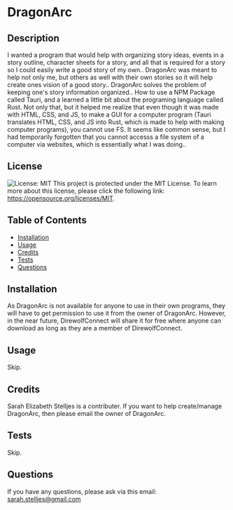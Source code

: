 # DragonArc
  ## Description
  I wanted a program that would help with organizing story ideas, events in a story outline, character sheets for a story, and all that is required for a story so I could easily write a good story of my own.. DragonArc was meant to help not only me, but others as well with their own stories so it will help create ones vision of a good story.. DragonArc solves the problem of keeping one's story information organized.. How to use a NPM Package called Tauri, and a learned a little bit about the programing language called Rust. Not only that, but it helped me realize that even though it was made with HTML, CSS, and JS, to make a GUI for a computer program (Tauri translates HTML, CSS, and JS into Rust, which is made to help with making computer programs), you cannot use FS. It seems like common sense, but I had temporarily forgotten that you cannot accesss a file system of a computer via websites, which is essentially what I was doing..

  
  ## License
  ![License: MIT](https://img.shields.io/badge/License-MIT-yellow.svg)
  This project is protected under the MIT License. To learn more about this license, please click the following link: https://opensource.org/licenses/MIT.

  ## Table of Contents
  * [Installation](#installation)
  * [Usage](#usage)
  * [Credits](#credits)
  * [Tests](#tests)
  * [Questions](#questions)


  ## Installation
  As DragonArc is not available for anyone to use in their own programs, they will have to get permission to use it from the owner of DragonArc. However, in the near future, DirewolfConnect will share it for free where anyone can download as long as they are a member of DirewolfConnect.

  ## Usage
  Skip.

  ## Credits
  Sarah Elizabeth Stelljes is a contributer. If you want to help create/manage DragonArc, then please email the owner of DragonArc.

  ## Tests
  Skip.

  ## Questions
  If you have any questions, please ask via this email: sarah.stelljes@gmail.com

